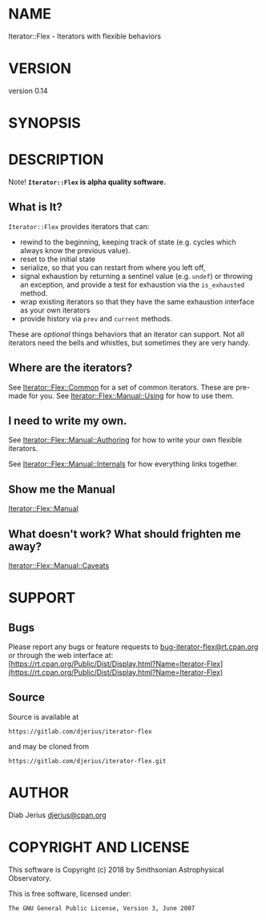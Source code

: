 # NAME

Iterator::Flex - Iterators with flexible behaviors

# VERSION

version 0.14

# SYNOPSIS

# DESCRIPTION

Note! **`Iterator::Flex` is alpha quality software.**

## What is It?

`Iterator::Flex` provides iterators that can:

- rewind to the beginning, keeping track of state (e.g. cycles which
always know the previous value).
- reset to the initial state
- serialize, so that you can restart from where you left off,
- signal exhaustion by returning a sentinel value (e.g. `undef`) or throwing
an exception, and provide a test for exhaustion via the `is_exhausted` method.
- wrap existing iterators so that they have the same exhaustion interface
as your own iterators
- provide history via `prev` and `current` methods.

These are _optional_ things behaviors that an iterator can support.  Not all
iterators need the bells and whistles, but sometimes they are very handy.

## Where are the iterators?

See [Iterator::Flex::Common](https://metacpan.org/pod/Iterator%3A%3AFlex%3A%3ACommon) for a set of common iterators.  These
are pre-made for you.  See [Iterator::Flex::Manual::Using](https://metacpan.org/pod/Iterator%3A%3AFlex%3A%3AManual%3A%3AUsing) for how to
use them.

## I need to write my own.

See [Iterator::Flex::Manual::Authoring](https://metacpan.org/pod/Iterator%3A%3AFlex%3A%3AManual%3A%3AAuthoring) for how to write your own
flexible iterators.

See [Iterator::Flex::Manual::Internals](https://metacpan.org/pod/Iterator%3A%3AFlex%3A%3AManual%3A%3AInternals) for how everything links
together.

## Show me the Manual

[Iterator::Flex::Manual](https://metacpan.org/pod/Iterator%3A%3AFlex%3A%3AManual)

## What doesn't work?  What should frighten me away?

[Iterator::Flex::Manual::Caveats](https://metacpan.org/pod/Iterator%3A%3AFlex%3A%3AManual%3A%3ACaveats)

# SUPPORT

## Bugs

Please report any bugs or feature requests to bug-iterator-flex@rt.cpan.org  or through the web interface at: [https://rt.cpan.org/Public/Dist/Display.html?Name=Iterator-Flex](https://rt.cpan.org/Public/Dist/Display.html?Name=Iterator-Flex)

## Source

Source is available at

    https://gitlab.com/djerius/iterator-flex

and may be cloned from

    https://gitlab.com/djerius/iterator-flex.git

# AUTHOR

Diab Jerius <djerius@cpan.org>

# COPYRIGHT AND LICENSE

This software is Copyright (c) 2018 by Smithsonian Astrophysical Observatory.

This is free software, licensed under:

    The GNU General Public License, Version 3, June 2007
